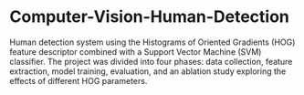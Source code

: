 # Computer-Vision-Human-Detection
Human detection system using the Histograms of Oriented Gradients (HOG) feature descriptor combined with a Support Vector Machine (SVM) classifier.  The project was divided into four phases: data collection, feature extraction, model training, evaluation, and an ablation study exploring the effects of different HOG parameters.
